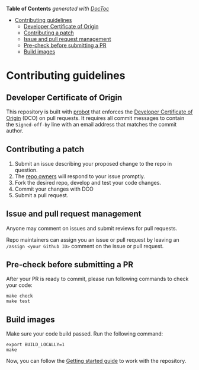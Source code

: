 <!-- START doctoc generated TOC please keep comment here to allow auto update -->
<!-- DON'T EDIT THIS SECTION, INSTEAD RE-RUN doctoc TO UPDATE -->
**Table of Contents**  *generated with [DocToc](https://github.com/thlorenz/doctoc)*

- [Contributing guidelines](#contributing-guidelines)
    - [Developer Certificate of Origin](#developer-certificate-of-origin)
    - [Contributing a patch](#contributing-a-patch)
    - [Issue and pull request management](#issue-and-pull-request-management)
    - [Pre-check before submitting a PR](#pre-check-before-submitting-a-pr)
    - [Build images](#build-images)

<!-- END doctoc generated TOC please keep comment here to allow auto update -->

# Contributing guidelines

## Developer Certificate of Origin

This repository is built with [probot](https://github.com/probot/probot) that enforces the [Developer Certificate of Origin](https://developercertificate.org/) (DCO) on pull requests. It requires all commit messages to contain the `Signed-off-by` line with an email address that matches the commit author.

## Contributing a patch

1. Submit an issue describing your proposed change to the repo in question.
1. The [repo owners](OWNERS) will respond to your issue promptly.
1. Fork the desired repo, develop and test your code changes.
1. Commit your changes with DCO
1. Submit a pull request.

## Issue and pull request management

Anyone may comment on issues and submit reviews for pull requests.

Repo maintainers can assign you an issue or pull request by leaving an `/assign <your Github ID>` comment on the issue or pull request.

## Pre-check before submitting a PR

After your PR is ready to commit, please run following commands to check your code:

```shell
make check
make test
```

## Build images

Make sure your code build passed. Run the following command:

```shell
export BUILD_LOCALLY=1
make
```

Now, you can follow the [Getting started guide](./README.md#getting-started) to work with the repository.
